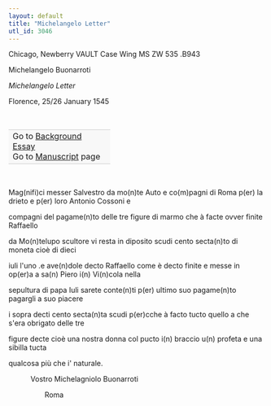 ```yaml
---
layout: default
title: "Michelangelo Letter"
utl_id: 3046
---
```



Chicago, Newberry VAULT Case Wing MS ZW 535 .B943


Michelangelo Buonarroti


*Michelangelo Letter*


Florence, 25/26 January 1545


 

<table border="0.5" cellpadding="1" cellspacing="1" style="width: 200px; background-color:#F8F8F8;"><tbody style="border-color:#ccc"><tr style="border-color:#ccc"><td>Go to <a href="{{ site.baseurl }}/essay/030" target="_blank">Background Essay</a><br />
			Go to <a href="{{ site.baseurl }}/www/record.html?id=030" target="_blank">Manuscript</a> page</td>
</tr></tbody></table>
 



Mag(nifi)ci messer Salvestro da mo(n)te Auto e co(m)pagni di Roma p(er) la drieto e p(er) loro Antonio Cossoni e


compagni del pagame(n)to delle tre figure di marmo che à facte ovver finite Raffaello


da Mo(n)telupo scultore vi resta in diposito scudi cento secta(n)to di moneta cioè di dieci


iuli l'uno .e ave(n)dole decto Raffaello come è decto finite e messe in op(er)a a sa(n) Piero i(n) Vi(n)cola nella


sepultura di papa Iuli sarete conte(n)ti p(er) ultimo suo pagame(n)to pagargli a suo piacere


i sopra decti cento secta(n)ta scudi p(er)cche à facto tucto quello a che s'era obrigato delle tre


figure decte cioè una nostra donna col pucto i(n) braccio u(n) profeta e una sibilla tucta


qualcosa più che i' naturale.


           Vostro Michelagniolo Buonarroti


                  Roma

